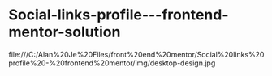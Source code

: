 # Social-links-profile---frontend-mentor-solution

file:///C:/Alan%20Je%20Files/front%20end%20mentor/Social%20links%20profile%20-%20frontend%20mentor/img/desktop-design.jpg

